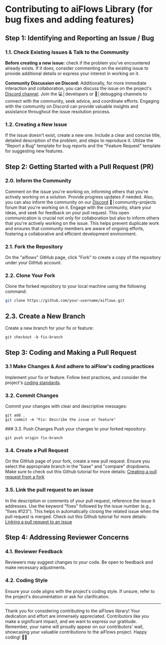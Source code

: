# Contributing to aiFlows Library (for bug fixes and adding features)

## Step 1: Identifying and Reporting an Issue / Bug

### 1.1. Check Existing Issues & Talk to the Community

**Before creating a new issue:** check if the problem you've encountered already exists. If it does, consider commenting on the existing issue to provide additional details or express your interest in working on it.

**Community Discussion on Discord:**
Additionally, for more immediate interaction and collaboration, you can discuss the issue on the project's [Discord channel](https://discord.gg/yFZkpD2HAh). Join the 💻│developers or 🐛│debugging channels to connect with the community, seek advice, and coordinate efforts. Engaging with the community on Discord can provide valuable insights and assistance throughout the issue resolution process.

### 1.2. Creating a New Issue
If the issue doesn't exist, create a new one. Include a clear and concise title, detailed description of the problem, and steps to reproduce it. Utilize the "Report a Bug" template for bug reports and the "Feature Request" template for suggesting new features.

## Step 2: Getting Started with a Pull Request (PR)

### 2.0. Inform the Community

Comment on the issue you're working on, informing others that you're actively working on a solution. Provide progress updates if needed. Also, you can also inform the community on our [Discord](https://discord.gg/yFZkpD2HAh) 🔨│community-projects forum that you're working on it. Engage with the community, share your ideas, and seek for feedback on your pull request. This open communication is crucial not only for collaboration but also to inform others that you're actively working on the issue. This helps prevent duplicate work and ensures that community members are aware of ongoing efforts, fostering a collaborative and efficient development environment. 

### 2.1. Fork the Repository
On the "aiflows" GitHub page, click "Fork" to create a copy of the repository under your GitHub account.

### 2.2. Clone Your Fork
Clone the forked repository to your local machine using the following command:

```bash
git clone https://github.com/your-username/aiflows.git
```

## 2.3. Create a New Branch
Create a new branch for your fix or feature:

```
git checkout -b fix-branch
```


## Step 3: Coding and Making a Pull Request

### 3.1 Make Changes & And adhere to aiFlow's coding practices

Implement your fix or feature. Follow best practices, and consider the project's [coding standards](./coding_standards.md).

### 3.2. Commit Changes

Commit your changes with clear and descriptive messages:

```
git add .
git commit -m "Fix: Describe the issue or feature"
```

### 3.3. Push Changes
Push your changes to your forked repository:
```
git push origin fix-branch
```

### 3.4. Create a Pull Request
On the GitHub page of your fork, create a new pull request. Ensure you select the appropriate branch in the "base" and "compare" dropdowns. Make sure to check out this Github tutorial for more details: [Creating a pull request from a fork](https://docs.github.com/en/pull-requests/collaborating-with-pull-requests/proposing-changes-to-your-work-with-pull-requests/creating-a-pull-request-from-a-fork)

### 3.5. Link the pull request to an issue
In the description or comments of your pull request, reference the issue it addresses. Use the keyword "fixes" followed by the issue number (e.g., "fixes #123"). This helps in automatically closing the related issue when the pull request is merged. Check out this Github tutorial for more details: [Linking a pull request to an issue](https://docs.github.com/en/issues/tracking-your-work-with-issues/linking-a-pull-request-to-an-issue)

## Step 4: Addressing Reviewer Concerns

### 4.1. Reviewer Feedback
Reviewers may suggest changes to your code. Be open to feedback and make necessary adjustments.

### 4.2. Coding Style

Ensure your code aligns with the project's coding style. If unsure, refer to the project's documentation or ask for clarification.

____

Thank you for considering contributing to the aiFlows library! Your dedication and effort are immensely appreciated. Contributors like you make a significant impact, and we want to express our gratitude. Remember, your name will proudly appear on our contributors' wall, showcasing your valuable contributions to the aiFlows project. Happy coding! 🚀🌟


